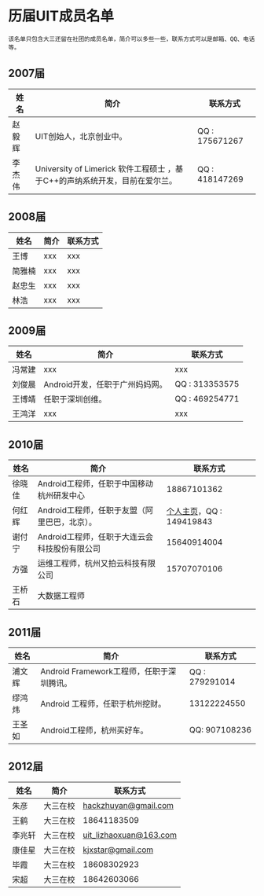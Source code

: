 # 历届UIT成员名单

`该名单只包含大三还留在社团的成员名单，简介可以多些一些，联系方式可以是邮箱、QQ、电话等。`

## 2007届

|   姓名   |   简介    |   联系方式   |
|----------|-----------|--------------|
|   赵毅辉   |  UIT创始人，北京创业中。   |   QQ : 175671267       |
|   李杰伟   | University of Limerick 软件工程硕士 ，基于C++的声纳系统开发，目前在爱尔兰。   |   QQ : 418147269        |


## 2008届

|   姓名   |   简介    |   联系方式   |
|----------|-----------|--------------|
|   王博   |   xxx   |    xxx       |
|   简雅楠   |   xxx   |    xxx       |
|   赵忠生   |   xxx   |    xxx       |
|   林浩   |   xxx   |    xxx       |


## 2009届

|   姓名   |   简介    |   联系方式   |
|----------|-----------|--------------|
|   冯常建   |   xxx   |    xxx       |
|   刘俊晨   |   Android开发，任职于广州妈妈网。   |    QQ : 313353575      |
|   王博靖   |   任职于深圳创维。   |    QQ : 469254771   |
|   王鸿洋   |   xxx   |    xxx       |


## 2010届

|   姓名   |   简介    |   联系方式   |
|----------|-----------|--------------|
|   徐晓佳   |   Android工程师，任职于中国移动杭州研发中心   |    18867101362       |
|   何红辉   |   Android工程师，任职于友盟（阿里巴巴，北京）。   |    [个人主页](https://github.com/bboyfeiyu)，QQ : 149419843      |
|   谢付宁   |   Android工程师，任职于大连云会科技股份有限公司   |    15640914004       |
|   方强   |   运维工程师，杭州又拍云科技有限公司   |    15707070106    |
|   王桥石   |   大数据工程师   |        |


## 2011届

|   姓名   |   简介    |   联系方式   |
|----------|-----------|--------------|
|   浦文辉   |   Android Framework工程师，任职于深圳腾讯。   |    QQ : 279291014       |
|   缪鸿炜   |   Android 工程师，任职于杭州挖财。   |    13122224550       |
|   王圣如   |    Android工程师，杭州买好车。     | QQ: 907108236   |


## 2012届

|   姓名   |   简介    |   联系方式   |
|----------|-----------|--------------|
|   朱彦   |   大三在校   |    hackzhuyan@gmail.com       |
|   王鹤   |   大三在校   |    18641183509       |
|   李兆轩   |   大三在校   |    uit_lizhaoxuan@163.com       |
|   康佳星   |   大三在校   |    kjxstar@gmail.com       |
|   毕霞   |   大三在校   |    18608302923       |
|   宋超   |   大三在校   |    18642603066       |

